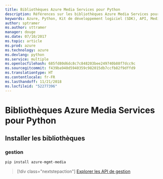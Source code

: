 ```yaml
---
title: Bibliothèques Azure Media Services pour Python
description: Références sur les bibliothèques Azure Media Services pour Python
keywords: Azure, Python, Kit de développement logiciel (SDK), API, Media Services
author: sptramer
ms.author: sttramer
manager: douge
ms.date: 07/10/2017
ms.topic: article
ms.prod: azure
ms.technology: azure
ms.devlang: python
ms.service: multiple
ms.openlocfilehash: 685fd80d6dc8c7c848203bee249740b88f7dcc9c
ms.sourcegitcommit: f439ba940d5940359c982015db7ccfb82f9dffd9
ms.translationtype: HT
ms.contentlocale: fr-FR
ms.lasthandoff: 11/21/2018
ms.locfileid: "52277396"
---
```

# <a name="azure-media-services-libraries-for-python"></a>Bibliothèques Azure Media Services pour Python

## <a name="install-the-libraries"></a>Installer les bibliothèques


### <a name="management"></a>gestion

```bash
pip install azure-mgmt-media
```
> [!div class="nextstepaction"]
> [Explorer les API de gestion](/python/api/overview/azure/mediaservices/management)